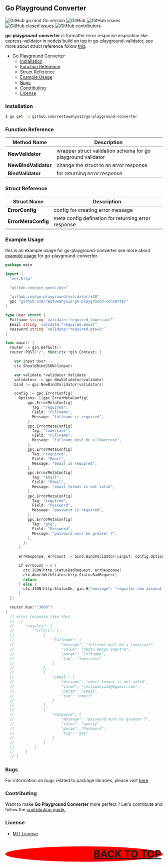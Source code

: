 ## Go Playground Converter

![GitHub go.mod Go version](https://img.shields.io/github/go-mod/go-version/restuwahyu13/go-playground-converter?style=for-the-badge)
![GitHub](https://img.shields.io/github/license/restuwahyu13/go-playground-converter?style=for-the-badge)
![GitHub issues](https://img.shields.io/github/issues/restuwahyu13/go-playground-converter?style=for-the-badge)
![GitHub closed issues](https://img.shields.io/github/issues-closed/restuwahyu13/go-playground-converter?style=for-the-badge)
![GitHub contributors](https://img.shields.io/github/contributors/restuwahyu13/go-palyground-converter?style=for-the-badge)

**go-playground-converter** is formatter error response inspiration like express-validator in nodejs build on top in
go-playground-validator, see more about struct reference follow [this](https://github.com/go-playground/validator).

- [Go Playground Converter](#go-playground-converter)
  - [Installation](#installation)
  - [Function Reference](#function-reference)
  - [Struct Reference](#struct-reference)
  - [Example Usage](#example-usage)
  - [Bugs](#bugs)
  - [Contributing](#contributing)
  - [License](#license)

### Installation

```sh
$ go get -u github.com/restuwahyu13/go-playground-converter
```

### Function Reference

| Method Name          | Description                                                  |
| -------------------- | ------------------------------------------------------------ |
| **NewValidator**     | wrapper struct validation schema for go playground validator |
| **NewBindValidator** | change the struct to an error response                       |
| **BindValidator**    | for returning error response                                 |

### Struct Reference

| Struct Name         | Description                                         |
| ------------------- | --------------------------------------------------- |
| **ErrorConfig**     | config for creating error message                   |
| **ErrorMetaConfig** | meta config defination for returning error response |

### Example Usage

this is an example usage for go-playground-converter see more about
[example usage](https://github.com/restuwahyu13/go-playground-converter/tree/master/example) for go-playground-converter.

```go
package main

import (
  "net/http"

  "github.com/gin-gonic/gin"

  "github.com/go-playground/validator/v10"
  gpc "github.com/restuwahyu13/go-playground-converter"
)

type User struct {
  Fullname string `validate:"required,lowercase"`
  Email string `validate:"required,email"`
  Password string `validate:"required,gte=8"`
}

func main() {
  router := gin.Default()
  router.POST("/", func(ctx *gin.Context) {

    var input User
    ctx.ShouldBindJSON(&input)

    var validate *validator.Validate
    validators := gpc.NewValidator(validate)
    bind := gpc.NewBindValidator(validators)

    config := gpc.ErrorConfig{
      Options: []gpc.ErrorMetaConfig{
          gpc.ErrorMetaConfig{
            Tag: "required",
            Field: "Fullname",
            Message: "fullname is required",
          },
          gpc.ErrorMetaConfig{
            Tag: "lowercase",
            Field: "Fullname",
            Message: "fullname must be a lowercase",
          },
          gpc.ErrorMetaConfig{
            Tag: "required",
            Field: "Email",
            Message: "email is required",
          },
          gpc.ErrorMetaConfig{
            Tag: "email",
            Field: "Email",
            Message: "email format is not valid",
          },
          gpc.ErrorMetaConfig{
            Tag: "required",
            Field: "Password",
            Message: "password is required",
          },
          gpc.ErrorMetaConfig{
            Tag: "gte",
            Field: "Password",
            Message: "password must be greater 7",
          },
        },
      }

      errResponse, errCount := bind.BindValidator(&input, config.Options)

      if errCount > 0 {
        ctx.JSON(http.StatusBadRequest, errResponse)
        ctx.AbortWithStatus(http.StatusBadRequest)
        return
      } else {
        ctx.JSON(http.StatusOk, gin.H{"message": "register new account successfully"})
      }
  })

  router.Run(":3000")
}
  // error response like this
  //   {
  //     "results": {
  //         "errors": [
  //             {
  //                 "Fullname": {
  //                     "message": "fullname must be a lowercase",
  //                     "value": "Restu Wahyu Saputra",
  //                     "param": "Fullname",
  //                     "tag": "lowercase"
  //                 }
  //             },
  //             {
  //                 "Email": {
  //                     "message": "email format is not valid",
  //                     "value": "restuwahyu13@#gmail.com",
  //                     "param": "Email",
  //                     "tag": "email"
  //                 }
  //             },
  //             {
  //                 "Password": {
  //                     "message": "password must be greater 7",
  //                     "value": "qwerty",
  //                     "param": "Password",
  //                     "tag": "gte"
  //                 }
  //             }
  //         ]
  //     }
  // }
```

### Bugs

For information on bugs related to package libraries, please visit
[here](https://github.com/restuwahyu13/go-playground-converter/issues)

### Contributing

Want to make **Go Playground Converter** more perfect ? Let's contribute and follow the
[contribution guide.](https://github.com/restuwahyu13/go-playground-converter/blob/master/CONTRIBUTING.md)

### License

- [MIT License](https://github.com/restuwahyu13/go-playground-converter/blob/master/LICENSE.md)

<p align="right" style="padding: 5px; border-radius: 100%; background-color: red; font-size: 2rem;">
  <b><a href="#go-playground-converter">BACK TO TOP</a></b>
</p>
